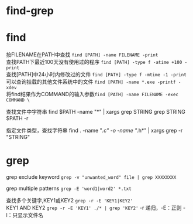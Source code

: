 find-grep
========================
# find
按FILENAME在PATH中查找 `find [PATH] -name FILENAME -print`  
查找PATH下最近100天没有使用过的程序 `find [PATH] -type f -atime +100 -print`  
查找[PATH]中24小时内修改过的文件 `find [PATH] -type f -mtime -1 -print`  
可以查询挂载的其他文件系统中的文件 `find [PATH] -name *.exe -printf -xdev`  
将find结果作为COMMAND的输入参数`find [PATH] -name FILENAME -exec COMMAND \`  

查找文件中字符串
find $PATH -name "*" | xargs grep STRING
grep STRING $PATH -r

指定文件类型，查找字符串
find . -name "*.c" -o -name "*.h*" | xargs grep -r "STRING"




# grep
grep exclude keyword `grep -v "unwanted_word" file | grep XXXXXXXX`

grep multiple patterns `grep -E 'word1|word2' *.txt`

查找多个关键字,KEY1或KEY2 `grep -r -E 'KEY1|KEY2'`  
KEY1 AND KEY2 `grep -r -E 'KEY1' ./* | grep 'KEY2'` 
-r 递归，-E：正则  -l：只显示文件名


